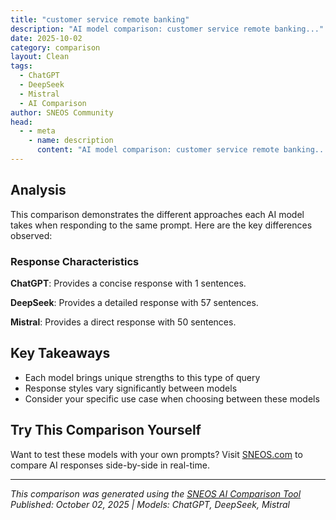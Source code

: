 ```yaml
---
title: "customer service remote banking"
description: "AI model comparison: customer service remote banking..."
date: 2025-10-02
category: comparison
layout: Clean
tags:
  - ChatGPT
  - DeepSeek
  - Mistral
  - AI Comparison
author: SNEOS Community
head:
  - - meta
    - name: description
      content: "AI model comparison: customer service remote banking..."
---
```


<ChatComparison
  title="customer service remote banking"
  prompt="customer service remote banking"
  :responses='{
    "ChatGPT": "Remote banking customer service typically involves assisting customers with their banking needs through various digital channels, such as phone, email, chat, and social media. Here are some key aspects of remote banking customer service:\n\n### Services Provided:\n\n1. **Account Inquiries**: Helping customers access information about their accounts, including balances, transactions, and account statements.\n\n2. **Transaction Assistance**: Assisting customers with transferring funds, setting up payments, and managing electronic transactions.\n\n3. **Technical Support**: Providing support for online banking platforms, mobile banking apps, and troubleshooting technical issues.\n\n4. **Security Concerns**: Addressing concerns related to fraud, compromised accounts, and ensuring customers understand security practices.\n\n5. **Loan and Mortgage Services**: Offering information and guidance on applying for loans or mortgages, including payment schedules and interest rates.\n\n6. **Product Information**: Educating customers about various banking products, such as savings accounts, checking accounts, credit cards, and investment options.\n\n7. **Customer Feedback**: Collecting feedback to improve services and address any issues customers may have encountered.\n\n### Best Practices:\n\n- **Responsive Communication**: Ensure timely responses to customer queries across all channels to maintain customer satisfaction.\n\n- **Multichannel Support**: Offer support through various mediums, accommodating customers&#39; preferences (e.g., chat, email, phone).\n\n- **Personalization**: Use customer data to provide personalized support, making interactions more relevant and efficient.\n\n- **Training**: Regularly train staff on products, services, and customer service techniques to enhance their ability to assist customers effectively.\n\n- **Security Protocols**: Implement and communicate strong security measures to protect customer information and build trust.\n\n- **User-Friendly Technology**: Ensure that online banking platforms and mobile apps are intuitive and easy to use, minimizing technical issues for customers.\n\n### Challenges:\n\n- **Volume Management**: Handling high volumes of inquiries, especially during peak times or after service disruptions.\n\n- **Customer Frustration**: Dealing with frustrated customers who may encounter issues with their accounts or technology.\n\n- **Maintaining Security**: Balancing accessibility and security to protect customer information without making processes cumbersome.\n\n### Conclusion:\n\nRemote banking customer service plays a vital role in providing customers with the assistance they need in managing their finances. By leveraging technology and maintaining high standards of service, banks can build lasting relationships with their customers and ensure a positive banking experience.",
    "DeepSeek": "Of course. \u0022Customer service remote banking\u0022 refers to all the ways a bank provides support and services to its customers without requiring them to visit a physical branch.\n\nIt\u0027s the backbone of modern banking, encompassing everything from checking your balance to resolving a complex fraud issue, all done from your home, office, or on the go.\n\nHere\u2019s a comprehensive breakdown of what this involves, its key channels, best practices, and common challenges.\n\n---\n\n### Key Channels of Remote Banking Customer Service\n\n#### 1. Digital \u0026 Self-Service Platforms\nThis is the first line of support, allowing customers to manage their own affairs 24/7.\n*   **Mobile Banking App:** The most common channel. Features include:\n    *   Balance checks and transaction history\n    *   Bill payments and funds transfers (e.g., Zelle, Venmo integration)\n    *   Mobile check deposit\n    *   Card controls (turn card on/off, report lost/stolen)\n    *   Secure messaging with the bank\n*   **Online Banking Website:** Offers similar features to the app, often with more detailed functionality for things like tax documents, statements, and wire transfers.\n*   **Automated Phone System (IVR):** Allows customers to get basic information like account balances or recent transactions by following voice prompts.\n\n#### 2. Direct Human Support\nFor issues that self-service can\u0027t handle, customers can connect with a live person.\n*   **Phone Banking:** The classic remote service channel.\n    *   **General Inquiries:** For questions about products, services, or account details.\n    *   **Dedicated Lines:** For specialized needs like fraud, lost/stolen cards, mortgage support, or premium/private client services.\n*   **Live Chat:** Integrated into the bank\u0027s website or app. Ideal for quick, text-based questions without the wait time of a phone call.\n*   **Video Banking:** A growing trend that replicates an in-branch meeting. Useful for complex consultations, loan applications, or notary services.\n*   **Social Media:** Often used for public queries or quick outreach, but usually directs customers to more secure, private channels for specific account issues.\n\n#### 3. Proactive \u0026 Automated Communications\nBanks also serve customers by reaching out with important information.\n*   **SMS/Text Alerts:** For low balances, large transactions, potential fraud, or security codes for login.\n*   **Email Notifications:** For statements, marketing offers, and important policy updates.\n*   **Push Notifications:** Through the mobile app for the same alerts as SMS/email.\n\n---\n\n### Key Areas of Support in Remote Banking\n\nRemote customer service teams handle a wide range of issues, including:\n\n*   **Account Management:** Password resets, address changes, ordering new checks.\n*   **Transaction Support:** Disputing a charge, reporting fraudulent activity, investigating missing payments or deposits.\n*   **Product Support:** Answering questions about credit cards, loans, mortgages, and savings accounts.\n*   **Technical Support:** Helping with app/website login issues, functionality problems, or connectivity errors.\n*   **Financial Guidance:** Offering basic advice, helping with budgeting tools within the app, or connecting customers with financial advisors.\n\n---\n\n### Best Practices for Excellent Remote Customer Service\n\nFor a bank to excel in this area, it should focus on:\n\n1.  **Security First:** Implement robust multi-factor authentication (MFA), secure messaging, and clear protocols for verifying a customer\u0027s identity without compromising their data.\n2.  **Seamless Omnichannel Experience:** A customer should be able to start a chat, then call, and have the agent know the context of the previous conversation. History and data should sync across all platforms.\n3.  **Minimize Wait Times:** Offer callback options instead of holding, and ensure chat queues are short. For phones, a well-designed IVR can quickly route customers to the right department.\n4.  **Empower Agents:** Customer service representatives need access to the right tools and information to resolve issues on the first contact, without unnecessary transfers.\n5.  **Clear Communication:** Use plain language, not banking jargon. Set clear expectations for resolution times, especially for complex issues like fraud disputes.\n\n---\n\n### Common Challenges \u0026 Pain Points\n\n*   **Security vs. Convenience:** Finding the right balance. Too many security steps can frustrate customers; too few creates risk.\n*   **Impersonal Experience:** Customers can feel like just a ticket number. Empathy and a personal touch are crucial, even over the phone or chat.\n*   **Technical Glitches:** App downtime, website errors, or poor IVR systems can severely damage the customer experience.\n*   **Complex Issue Resolution:** Some problems are inherently difficult to solve remotely and may require specialized departments or even a branch visit, leading to customer frustration.\n*   **Language and Accessibility:** Ensuring services are available for non-native speakers and customers with disabilities.\n\n### The Future of Remote Banking Customer Service\n\nThe future is leaning heavily on **AI and automation**:\n*   **Advanced Chatbots \u0026 Virtual Assistants:** Moving beyond simple Q\u0026A to handle more complex tasks like walking a customer through a loan application or analyzing spending habits.\n*   **Proactive Fraud Detection:** AI that can identify and stop suspicious activity in real-time, then immediately notify the customer.\n*   **Hyper-Personalization:** Using data to offer tailored financial advice and product recommendations directly through the app.\n\nIn summary, **customer service remote banking** is a dynamic and critical field focused on providing secure, efficient, and helpful support to customers through digital, phone, and video channels. Its success hinges on a seamless integration of technology and human empathy.",
    "Mistral": "Customer service in remote banking, also known as online or digital banking, is crucial for ensuring customers have a smooth and satisfactory experience. Here are some key aspects and best practices for customer service in remote banking:\n\n### Key Aspects of Remote Banking Customer Service\n\n1. **24/7 Availability**:\n   - **Chatbots and Virtual Assistants**: Automated tools can handle basic queries and provide immediate responses.\n   - **Live Chat**: Real-time support for more complex issues.\n   - **Phone Support**: Traditional customer service via phone lines.\n\n2. **Self-Service Options**:\n   - **FAQs and Help Centers**: Comprehensive resources for common questions.\n   - **Tutorials and Guides**: Step-by-step instructions for using online banking features.\n\n3. **Security**:\n   - **Fraud Detection**: Advanced systems to monitor and alert customers of suspicious activity.\n   - **Customer Authentication**: Multi-factor authentication to ensure secure access.\n\n4. **Personalization**:\n   - **Customized Alerts**: Notifications for account activity, bill payments, and more.\n   - **Tailored Recommendations**: Personalized financial advice and product suggestions.\n\n5. **Feedback Mechanisms**:\n   - **Surveys and Reviews**: Collecting customer feedback to improve services.\n   - **Social Media Monitoring**: Engaging with customers on social platforms to address concerns.\n\n### Best Practices for Remote Banking Customer Service\n\n1. **Proactive Communication**:\n   - **Regular Updates**: Keep customers informed about new features, security updates, and promotions.\n   - **Proactive Alerts**: Notify customers of potential issues before they become problems.\n\n2. **Efficient Problem Resolution**:\n   - **Quick Response Times**: Ensure that customer queries are addressed promptly.\n   - **First Contact Resolution**: Aim to resolve issues on the first contact to minimize customer frustration.\n\n3. **User-Friendly Interface**:\n   - **Intuitive Design**: Ensure the online banking platform is easy to navigate.\n   - **Accessibility**: Make sure the platform is accessible to all users, including those with disabilities.\n\n4. **Training and Support for Staff**:\n   - **Regular Training**: Keep customer service representatives up-to-date with the latest features and best practices.\n   - **Empowerment**: Give staff the tools and authority to resolve issues effectively.\n\n5. **Continuous Improvement**:\n   - **Data Analysis**: Use customer feedback and data analytics to identify areas for improvement.\n   - **Innovation**: Stay ahead of industry trends and incorporate new technologies to enhance customer service.\n\n### Common Challenges and Solutions\n\n1. **Technical Issues**:\n   - **Solution**: Invest in robust IT infrastructure and have a dedicated technical support team.\n\n2. **Security Concerns**:\n   - **Solution**: Implement advanced security measures and educate customers on best practices for online safety.\n\n3. **Customer Frustration**:\n   - **Solution**: Provide multiple channels for support and ensure that customer service representatives are well-trained and empathetic.\n\n4. **Complex Transactions**:\n   - **Solution**: Offer detailed guides and step-by-step instructions for complex transactions, and provide live support for assistance.\n\n### Tools and Technologies\n\n1. **CRM Systems**:\n   - **Customer Relationship Management**: Tools to manage customer interactions and data.\n\n2. **AI and Machine Learning**:\n   - **Predictive Analytics**: To anticipate customer needs and issues.\n   - **Natural Language Processing**: For more effective chatbot interactions.\n\n3. **Omnichannel Support**:\n   - **Integrated Platforms**: Ensure seamless transitions between different support channels (e.g., chat, email, phone).\n\nBy focusing on these aspects and best practices, banks can provide exceptional customer service in a remote banking environment, ensuring customer satisfaction and loyalty."
  }'
  published-date="14:28"
/>

## Analysis

This comparison demonstrates the different approaches each AI model takes when responding to the same prompt. Here are the key differences observed:

### Response Characteristics

**ChatGPT**: Provides a concise response with 1 sentences. 

**DeepSeek**: Provides a detailed response with 57 sentences. 

**Mistral**: Provides a direct response with 50 sentences. 

## Key Takeaways

- Each model brings unique strengths to this type of query
- Response styles vary significantly between models
- Consider your specific use case when choosing between these models

## Try This Comparison Yourself

Want to test these models with your own prompts? Visit [SNEOS.com](https://sneos.com) to compare AI responses side-by-side in real-time.

---

*This comparison was generated using the [SNEOS AI Comparison Tool](https://sneos.com)*
*Published: October 02, 2025 | Models: ChatGPT, DeepSeek, Mistral*
